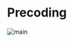 # Precoding

![main](https://user-images.githubusercontent.com/76611550/147912978-746d9edb-f68f-4817-aada-aaacfb61e2b5.PNG)
